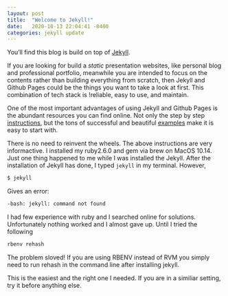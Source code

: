 ```yaml
---
layout: post
title:  "Welcome to Jekyll!"
date:   2020-10-13 22:04:41 -0400
categories: jekyll update
---
```

You’ll find this blog is build on top of [Jekyll](https://jekyllrb.com/).

If you are looking for build a *static* presentation websites, like personal blog and professional portfolio, meanwhile you are intended to focus on the contents rather than building everything from scratch, then Jekyll and Github Pages could be the things you want to take a look at first. This combination of tech stack is !reliable, easy to use, and maintain.

One of the most important advantages of using Jekyll and Github Pages is the abundant resources you can find online. Not only the step by step [instructions](https://programminghistorian.org/en/lessons/building-static-sites-with-jekyll-github-pages), but the tons of successful and beautiful [examples](https://jekyllrb.com/showcase/) make it is easy to start with. 

There is no need to reinvent the wheels. The above instructions are very informactive. I installed my ruby2.6.0 and gem via brew on MacOS 10.14. Just one thing happened to me while I was installed the Jekyll.  After the installation of Jekyll has done, I typed `jekyll` in my terminal. However,
~~~bash
$ jekyll
~~~

Gives an error:
~~~bash
-bash: jekyll: command not found
~~~

I had few experience with ruby and I searched online for solutions. Unfortunately nothing worked and I almost gave up. Until I tried the following 

~~~bash
rbenv rehash
~~~
 
The problem sloved! If you are using  RBENV instead of RVM you simply need to run rehash in the command line after installing jekyll.

This is the easiest and the right one I needed. If you are in a similiar setting, try it before anything else.

